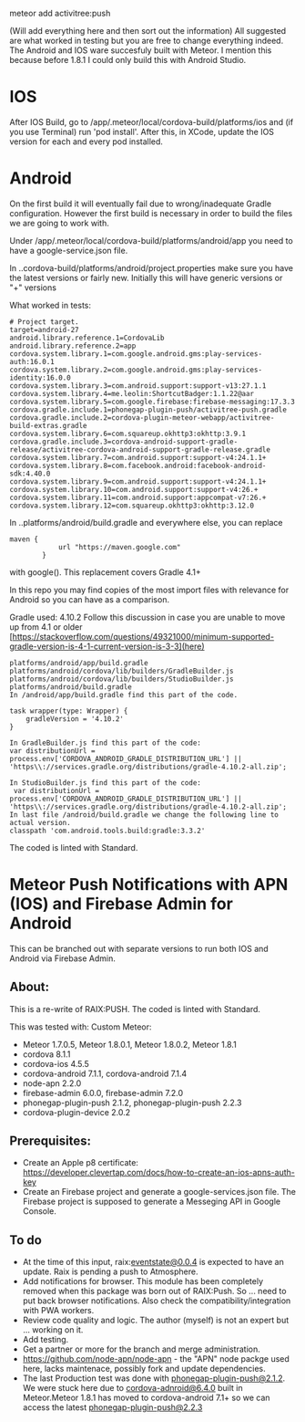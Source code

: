 meteor add activitree:push


(Will add everything here and then sort out the information)
All suggested are what worked in testing but you are free to change everything indeed.
The Android and IOS ware succesfuly built with Meteor. I mention this because before 1.8.1 I could only build this with Android Studio.

# IOS
After IOS Build, go to /app/.meteor/local/cordova-build/platforms/ios and (if you use Terminal) run 'pod install'. After this, in XCode, update the IOS version for each and every pod installed.

# Android
On the first build it will eventually fail due to wrong/inadequate Gradle configuration. However the first build is necessary in order to build the files we are going to work with.

Under /app/.meteor/local/cordova-build/platforms/android/app you need to have a google-service.json file.

In ..cordova-build/platforms/android/project.properties make sure you have the latest versions or fairly new. Initially this will have generic versions or "+" versions

What worked in tests:

```
# Project target.
target=android-27
android.library.reference.1=CordovaLib
android.library.reference.2=app
cordova.system.library.1=com.google.android.gms:play-services-auth:16.0.1
cordova.system.library.2=com.google.android.gms:play-services-identity:16.0.0
cordova.system.library.3=com.android.support:support-v13:27.1.1
cordova.system.library.4=me.leolin:ShortcutBadger:1.1.22@aar
cordova.system.library.5=com.google.firebase:firebase-messaging:17.3.3
cordova.gradle.include.1=phonegap-plugin-push/activitree-push.gradle
cordova.gradle.include.2=cordova-plugin-meteor-webapp/activitree-build-extras.gradle
cordova.system.library.6=com.squareup.okhttp3:okhttp:3.9.1
cordova.gradle.include.3=cordova-android-support-gradle-release/activitree-cordova-android-support-gradle-release.gradle
cordova.system.library.7=com.android.support:support-v4:24.1.1+
cordova.system.library.8=com.facebook.android:facebook-android-sdk:4.40.0
cordova.system.library.9=com.android.support:support-v4:24.1.1+
cordova.system.library.10=com.android.support:support-v4:26.+
cordova.system.library.11=com.android.support:appcompat-v7:26.+
cordova.system.library.12=com.squareup.okhttp3:okhttp:3.12.0
```
In ..platforms/android/build.gradle and everywhere else, you can replace
```
maven {
            url "https://maven.google.com"
        }
```
with google(). This replacement covers Gradle 4.1+

In this repo you may find copies of the most import files with relevance for Android so you can have as a comparison.

Gradle used: 4.10.2
Follow this discussion in case you are unable to move up from 4.1 or older [https://stackoverflow.com/questions/49321000/minimum-supported-gradle-version-is-4-1-current-version-is-3-3](here)

```
platforms/android/app/build.gradle
platforms/android/cordova/lib/builders/GradleBuilder.js
platforms/android/cordova/lib/builders/StudioBuilder.js
platforms/android/build.gradle
In /android/app/build.gradle find this part of the code.

task wrapper(type: Wrapper) {
    gradleVersion = '4.10.2'
}

In GradleBuilder.js find this part of the code:
var distributionUrl = process.env['CORDOVA_ANDROID_GRADLE_DISTRIBUTION_URL'] || 'https\\://services.gradle.org/distributions/gradle-4.10.2-all.zip';

In StudioBuilder.js find this part of the code:
 var distributionUrl = process.env['CORDOVA_ANDROID_GRADLE_DISTRIBUTION_URL'] || 'https\\://services.gradle.org/distributions/gradle-4.10.2-all.zip';
In last file /android/build.gradle we change the following line to actual version. 
classpath 'com.android.tools.build:gradle:3.3.2'
```


The coded is linted with Standard.

# Meteor Push Notifications with APN (IOS) and Firebase Admin for Android
This can be branched out with separate versions to run both IOS and Android via Firebase Admin.

## About:
This is a re-write of RAIX:PUSH.
The coded is linted with Standard.

This was tested with:
Custom Meteor:
* Meteor 1.7.0.5, Meteor 1.8.0.1, Meteor 1.8.0.2, Meteor 1.8.1
* cordova 8.1.1
* cordova-ios 4.5.5
* cordova-android 7.1.1, cordova-android 7.1.4
* node-apn 2.2.0
* firebase-admin 6.0.0, firebase-admin 7.2.0
* phonegap-plugin-push 2.1.2, phonegap-plugin-push 2.2.3 
* cordova-plugin-device 2.0.2

## Prerequisites:

* Create an Apple p8 certificate: https://developer.clevertap.com/docs/how-to-create-an-ios-apns-auth-key
* Create an Firebase project and generate a google-services.json file. The Firebase project is supposed to generate a Messeging API in Google Console.

## To do
* At the time of this input, raix:eventstate@0.0.4 is expected to have an update. Raix is pending a push to Atmosphere.
* Add notifications for browser. This module has been completely removed when this package was born out of RAIX:Push. So ... need to put back browser notifications. Also check the compatibility/integration with PWA workers.
* Review code quality and logic. The author (myself) is not an expert but ... working on it.
* Add testing.
* Get a partner or more for the branch and merge administration.
* https://github.com/node-apn/node-apn - the "APN" node packge used here, lacks maintenace, possibly fork and update dependencies.
* The last Production test was done with phonegap-plugin-push@2.1.2. We were stuck here due to cordova-adnroid@6.4.0 built in Meteor.Meteor 1.8.1 has moved to cordova-android 7.1+ so we can access the latest phonegap-plugin-push@2.2.3



